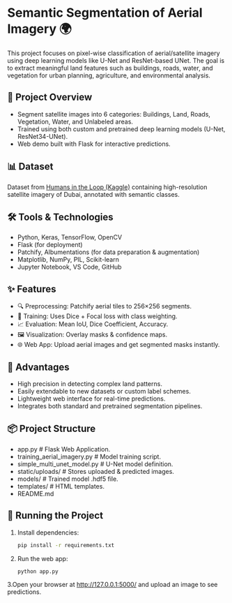 # Semantic Segmentation of Aerial Imagery 🌍

This project focuses on pixel-wise classification of aerial/satellite imagery using deep learning models like U-Net and ResNet-based UNet. The goal is to extract meaningful land features such as buildings, roads, water, and vegetation for urban planning, agriculture, and environmental analysis.

## 🚀 Project Overview

- Segment satellite images into 6 categories: Buildings, Land, Roads, Vegetation, Water, and Unlabeled areas.
- Trained using both custom and pretrained deep learning models (U-Net, ResNet34-UNet).
- Web demo built with Flask for interactive predictions.

## 📊 Dataset

Dataset from [Humans in the Loop (Kaggle)](https://www.kaggle.com/datasets/humansintheloop/semantic-segmentation-of-aerial-imagery) containing high-resolution satellite imagery of Dubai, annotated with semantic classes.

## 🛠 Tools & Technologies

- Python, Keras, TensorFlow, OpenCV
- Flask (for deployment)
- Patchify, Albumentations (for data preparation & augmentation)
- Matplotlib, NumPy, PIL, Scikit-learn
- Jupyter Notebook, VS Code, GitHub

## ✨ Features

- 🔍 Preprocessing: Patchify aerial tiles to 256×256 segments.
- 🧠 Training: Uses Dice + Focal loss with class weighting.
- 📈 Evaluation: Mean IoU, Dice Coefficient, Accuracy.
- 🖼 Visualization: Overlay masks & confidence maps.
- 🌐 Web App: Upload aerial images and get segmented masks instantly.

## 🌟 Advantages

- High precision in detecting complex land patterns.
- Easily extendable to new datasets or custom label schemes.
- Lightweight web interface for real-time predictions.
- Integrates both standard and pretrained segmentation pipelines.

## 📦 Project Structure

  - app.py # Flask Web Application.
  - training_aerial_imagery.py # Model training script.
  - simple_multi_unet_model.py # U-Net model definition.
  -  static/uploads/ # Stores uploaded & predicted images.
  -   models/ # Trained model .hdf5 file.
  -   templates/ # HTML templates.
  -   README.md

## 🚀 Running the Project

1. Install dependencies:
   ```bash
   pip install -r requirements.txt
2. Run the web app:
    ```bash
    python app.py
3.Open your browser at http://127.0.0.1:5000/ and upload an image to see predictions.

